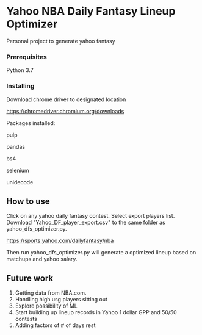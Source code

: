 # Yahoo NBA Daily Fantasy Lineup Optimizer

Personal project to generate yahoo fantasy 


### Prerequisites

Python 3.7

### Installing

Download chrome driver to designated location

https://chromedriver.chromium.org/downloads


Packages installed:

pulp

pandas

bs4

selenium

unidecode

## How to use

Click on any yahoo daily fantasy contest. Select export players list. Download "Yahoo_DF_player_export.csv" to the same folder as yahoo_dfs_optimizer.py. 

https://sports.yahoo.com/dailyfantasy/nba

Then run yahoo_dfs_optimizer.py will generate a optimized lineup based on matchups and yahoo salary.

## Future work

1. Getting data from NBA.com. 
2. Handling high usg players sitting out
3. Explore possibility of ML
4. Start building up lineup records in Yahoo 1 dollar GPP and 50/50 contests
5. Adding factors of # of days rest 
